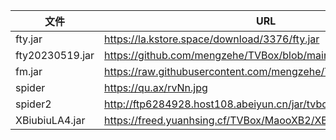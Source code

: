 

|   文件 | URL |
| ---- | ---- |
| fty.jar | https://la.kstore.space/download/3376/fty.jar |
| fty20230519.jar | https://github.com/mengzehe/TVBox/blob/main/jar/fty.jar |
| fm.jar |  https://raw.githubusercontent.com/mengzehe/TVBox/main/jar/fm.jar |
| spider | https://qu.ax/rvNn.jpg |
| spider2 | http://ftp6284928.host108.abeiyun.cn/jar/tvbox.txt |
| XBiubiuLA4.jar | https://freed.yuanhsing.cf/TVBox/MaooXB2/XBiubiuLA4.jar |